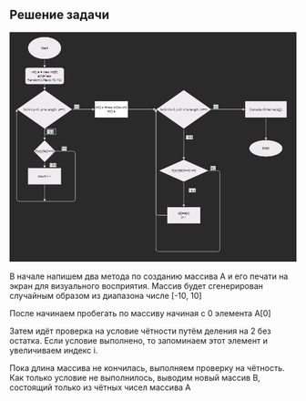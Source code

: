 ## Решение задачи
![Блок схема!](Scheme.png) 

В начале напишем два метода по созданию массива А и его печати на экран для визуального восприятия. 
Массив будет сгенерирован случайным образом из диапазона числе [-10, 10]

После начинаем пробегать по массиву начиная с 0 элемента A[0]

Затем идёт проверка на условие чётности путём деления на 2 без остатка. Если условие выполнено, то запоминаем этот элемент и увеличиваем индекс i. 

Пока длина массива не кончилась, выполняем проверку на чётность. Как только условие не выполнилось, выводим новый массив В, состоящий только из чётных чисел массива А 